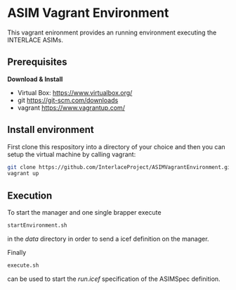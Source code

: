 # ASIM Vagrant Environment

This vagrant enironment provides an running environment executing the INTERLACE ASIMs.

## Prerequisites

**Download & Install**
  - Virtual Box: https://www.virtualbox.org/
  - git https://git-scm.com/downloads
  - vagrant https://www.vagrantup.com/
  
## Install environment

First clone this respository into a directory of your choice and then you can setup the virtual machine by calling vagrant:

```bash
git clone https://github.com/InterlaceProject/ASIMVagrantEnvironment.git
vagrant up
```

## Execution

To start the manager and one single brapper execute 

```bash
startEnvironment.sh
```

in the *data* directory in order to send a icef definition on the manager.

Finally

```bash
execute.sh
```

can be used to start the *run.icef* specification of the ASIMSpec definition.
